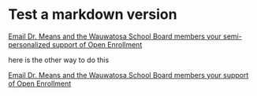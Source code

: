 # Test a markdown version

<a
   href="mailto:publiccomment@wauwatosa.k12.wi.us, meansde@wauwatosa.k12.wi.us?subject=I support Open Enrollment in Wauwatosa Schools &body=Dr. Means and School Board Members,%0A%0A I am a parent of X children in the Wauwatosa School District and I wanted to write to you to show support to continue Open Enrollment in Wauwatosa Schools.  %0A%0A Thank you">
    Email Dr. Means and the Wauwatosa School Board members your semi-personalized support of Open Enrollment
</a>

here is the other way to do this

[Email Dr. Means and the Wauwatosa School Board members your support of Open Enrollment](mailto:publiccomment@wauwatosa.k12.wi.us?subject=hi)

